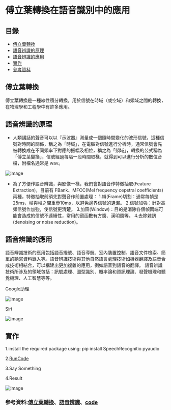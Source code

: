 # 傅立葉轉換在語音識別中的應用

## 目錄
* [傅立葉轉換](#傅立葉轉換)
* [語音辨識的原理](#語音辨識的原理)
* [語音辨識的應用](#語音辨識的應用)
* [實作](#實作)
* [參考資料](#參考資料)

## 傅立葉轉換

傅立葉轉換是一種線性積分轉換，用於信號在時域（或空域）和頻域之間的轉換，在物理學和工程學中有許多應用。

## 語音辨識的原理

* 人類講話的聲音可以以『示波器』測量成一個隨時間變化的波形信號，這種信號對時間的關係，稱之為「時域」，在電腦對信號進行分析時，通常信號會先被轉換成在不同頻率下對應的振幅及相位，稱之為「頻域」，轉換的公式稱為「傅立葉變換」，信號經過每隔一段時間取樣，就得到可以進行分析的數位音檔，附檔名通常是 wav。

![image](https://user-images.githubusercontent.com/47874872/123516967-640cc700-d6d1-11eb-86d3-7bb780c4292a.png)

* 為了方便作語音辨識，與影像一樣，我們會對語音作特徵抽取(Feature Extraction)，目前有 FBank、MFCC(Mel frequency cepstral coefficients) 兩種，特徵抽取前須先對聲音作前置處理：
1.幀(Frame)切割：通常每幀是25ms，幀與幀之間重疊10ms，以避免邊界信號的遺漏。
2.信號加強：針對高頻信號作加強，使信號更清楚。
3.加窗(Window)：目的是消除各個幀兩端可能會造成的信號不連續性，常用的窗函數有方窗、漢明窗等。
4.去除雜訊(denoising or noise reduction)。

## 語音辨識的應用

語音辨識技術的應用包括語音撥號、語音導航、室內裝置控制、語音文件檢索、簡單的聽寫資料錄入等。語音辨識技術與其他自然語言處理技術如機器翻譯及語音合成技術相結合，可以構建出更加複雜的應用，例如語音到語音的翻譯。
語音辨識技術所涉及的領域包括：訊號處理、圖型識別、概率論和資訊理論、發聲機理和聽覺機理、人工智慧等等。

Google助理

![image](https://user-images.githubusercontent.com/47874872/123517055-c36ad700-d6d1-11eb-8aee-5d35566c360c.png)

Siri

![image](https://user-images.githubusercontent.com/47874872/123517074-d1b8f300-d6d1-11eb-94f0-f9de3ec32f03.png)

## 實作

1.install the required package using: pip install SpeechRecognitio pyaudio

2.[RunCode](https://github.com/TiaoTiao87/ai109b/blob/main/Final/VoiceToText.py)

3.Say Something

4.Result

![image](https://user-images.githubusercontent.com/47874872/123517578-56a50c00-d6d4-11eb-8c58-8aba442e9760.png)


### 參考資料:[傅立葉轉換](https://zh.wikipedia.org/wiki/%E5%82%85%E9%87%8C%E5%8F%B6%E5%8F%98%E6%8D%A2)、[語音辨識](https://ithelp.ithome.com.tw/articles/10195763)、[code](https://gist.github.com/soja-soja/64fb66c17a59dd913d7a05d33724c306)
